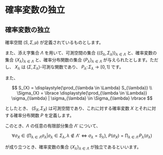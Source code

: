 # 確率変数の独立

## 確率変数の独立
確率空間 $(S, \Sigma, \mu)$ が定義されているものとします。  

また、添え字集合 $\Lambda$ を用いて、可測空間の集合 $\lbrace (S_{\lambda}, \Sigma_{\lambda}) \rbrace_{\lambda \in \Lambda}$ と、確率変数の集合 $\lbrace X_{\lambda}  \rbrace_{\lambda \in \Lambda}$ と、確率分布関数の集合 $\lbrace P_{\lambda} \rbrace_{\lambda \in \Lambda}$ が与えられたとします。ただし、 $X_{\lambda}$ は $(\Sigma, \Sigma_{\lambda})$-可測な関数であり、 $P_{\lambda} \colon \Sigma_{\lambda} \rightarrow [0,1]$ です。

また、

$$
S_{X} = \displaystyle{\prod_{\lambda \in \Lambda} S_{\lambda}} \\
 \Sigma_{X} = \lbrace \displaystyle{\prod_{\lambda \in \Lambda}} \sigma_{\lambda} | \sigma_{\lambda} \in \Sigma_{\lambda} \rbrace
$$

としたとき、 $(S_{X}, \Sigma_{X})$ は可測空間であり、これに対する確率変数 $X$ とそれに対する確率分布関数 $P$ を定義します。

このとき、$\Lambda$ の任意の有限部分集合 $\Lambda'$ について、

$$
\forall \sigma_{X} \in \lbrace \displaystyle{\prod_{\lambda \in \Lambda}} \sigma_{\lambda} | \sigma_{\lambda} \in \Sigma_{\lambda}, \lambda \notin \Lambda' \Leftrightarrow \sigma_{\lambda} = S_{\lambda} \rbrace, \ P(\sigma_{X}) = \displaystyle{\prod_{\lambda \in \Lambda'} P_{\lambda}(\sigma_{\lambda})}
$$

が成り立つとき、確率変数の集合 $\lbrace X_{\lambda} \rbrace _{\lambda \in \Lambda}$ が独立であるといいます。
